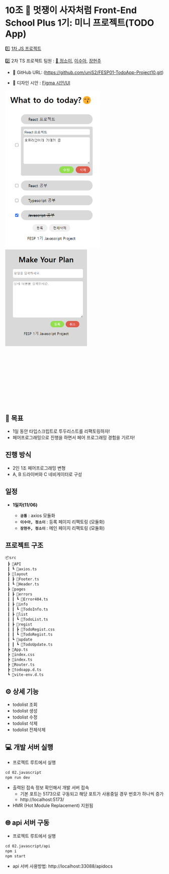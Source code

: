 # 10조 🦁 멋쟁이 사자처럼 Front-End School Plus 1기: 미니 프로젝트(TODO App)

1️⃣ [1차 JS 프로젝트](./01.javascript/README.md)

2️⃣ 2차 TS 프로젝트 팀원 : [👑 정소이](https://github.com/uniS2), [이수아](https://github.com/suconpa), [장현주](https://github.com/hyeonjuuu)

- 🐼 GitHub URL: (https://github.com/uniS2/FESP01-TodoApp-Project10.git)

- 🎨 디자인 시안 : [Figma 시안/UI](https://www.figma.com/file/Cezc3Sq6bW4lNBheti0LcP/Todolist?type=design&node-id=0%3A1&mode=design&t=9WktcFoN3dGYZnVK-1)

<img src= ./todo.png alt="프로젝트 메인페이지 결과물" style="display: inline; margin: 0 auto; width:300px">
<img src= ./todoRegist.png alt="프로젝트 등록페이지 결과물" style="display: inline; margin-bottom: 180px; width:260px">

## 🎯 목표

- 1일 동안 타입스크립트로 투두리스트를 리팩토링하자!
- 페어프로그래밍으로 진행을 하면서 페어 프로그래밍 경험을 기르자!

## 진행 방식

- 2인 1조 페어프로그래밍 변형
- A, B 드라이버와 C 네비게이터로 구성

## 일정

- **1일차(11/06)**

  - **`공통`** : axios 모듈화
  - **`이수아, 정소이`** : 등록 페이지 리팩토링 (모듈화)
  - **`장현주, 정소이`** : 메인 페이지 리팩토링 (모듈화)

## 프로젝트 구조

```
📦src
 ┣ 📂API
 ┃ ┗ 📜axios.ts
 ┣ 📂layout
 ┃ ┣ 📜Footer.ts
 ┃ ┗ 📜Header.ts
 ┣ 📂pages
 ┃ ┣ 📂errors
 ┃ ┃ ┗ 📜Error404.ts
 ┃ ┣ 📂info
 ┃ ┃ ┗ 📜TodoInfo.ts
 ┃ ┣ 📂list
 ┃ ┃ ┗ 📜TodoList.ts
 ┃ ┣ 📂regist
 ┃ ┃ ┣ 📜TodoRegist.css
 ┃ ┃ ┗ 📜TodoRegist.ts
 ┃ ┗ 📂update
 ┃ ┃ ┗ 📜TodoUpdate.ts
 ┣ 📜App.ts
 ┣ 📜index.css
 ┣ 📜index.ts
 ┣ 📜Router.ts
 ┣ 📜todoapp.d.ts
 ┗ 📜vite-env.d.ts
```

## ⚙️ 상세 기능

- todolist 조회
- todolist 생성
- todolist 수정
- todolist 삭제
- todolist 전체삭제

## 💻 개발 서버 실행

- 프로젝트 루트에서 실행

```
cd 02.javascript
npm run dev
```

- 출력된 접속 정보 확인해서 개발 서버 접속
  - 기본 포트는 5173으로 구동되고 해당 포트가 사용중일 경우 번호가 하나씩 증가
  - http://localhost:5173/
- HMR (Hot Module Replacement) 지원됨

## 🌐 api 서버 구동

- 프로젝트 루트에서 실행

```
cd 02.javascript/api
npm i
npm start
```

- api 서버 사용방법: http://localhost:33088/apidocs
